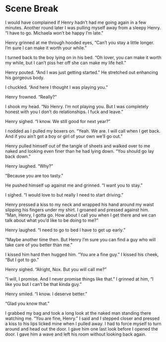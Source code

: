 #  Scene Break

I would have complained if Henry hadn’t had me going again in a few minutes.
Another round later I was pulling myself away from a sleepy Henry. “I have to
go. Michaela won’t be happy I’m late.”

Henry grinned at me through hooded eyes, “Can’t you stay a little longer. I’m
sure I can make it worth your while.”

I turned back to the boy lying on in his bed. “Oh lover, you can make it worth
my while, but I can’t piss her off she can make my life hell.”

Henry pouted. “And I was just getting started.” He stretched out enhancing his
gorgeous body.

I chuckled. “And here I thought I was playing you.”

Henry frowned. “Really?”

I shook my head. “No Henry. I’m not playing you. But I was completely honest
with you I don’t do relationships. I fuck and leave.”

Henry sighed. “I know. We still good for next year?”

I nodded as I pulled my boxers on. “Yeah. We are. I will call when I get back.
And if you ain’t got a boy or girl of your own we’ll go out.”

Henry pulled himself out of the tangle of sheets and walked over to me naked and
looking even finer than he had lying down. “You should go lay back down.”

Henry laughed. “Why?”

“Because you are too tasty.”

He pushed himself up against me and grinned. “I want you to stay.”

I sighed. “I would love to but really I need to start driving.”

Henry pressed a kiss to my neck and wrapped his hand around my waist slipping
his fingers under my shirt. I groaned and pressed against him. “Man, Henry, I
gotta go. How about I call you when I get there and we can talk about what you’d
like to be doing to me?”

Henry laughed. “I need to go to bed I have to get up early.”

“Maybe another time then. But Henry I’m sure you can find a guy who will take
care of you better than me.”

I kissed him hard then hugged him. “You are a fine guy.” I kissed his cheek,
“But I got to go.”

Henry sighed. “Alright, Nox. But you will call me?”

“I will, I promise. And I never promise things like that.” I grinned at him, “I
like you but I can’t be that kinda guy.”

Henry smiled. “I know. I deserve better.”

“Glad you know that.”

I grabbed my bag and took a long look at the naked man standing there watching
me. “You are fine, Henry.” I said and I stepped closer and pressed a kiss to his
lips licked mine when I pulled away. I had to force myself to turn around and
head out the door. I gave him one last look before I opened the door. I gave him
a wave and left his room without looking back again.


<!--stackedit_data:
eyJoaXN0b3J5IjpbLTcwMjYzMjM3MF19
-->